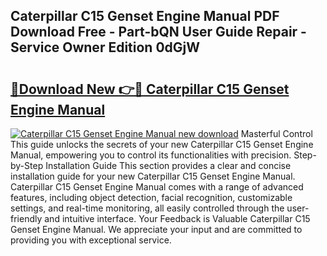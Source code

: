 ## Caterpillar C15 Genset Engine Manual PDF Download Free - Part-bQN User Guide Repair - Service Owner Edition 0dGjW

# <h2><a href="http://bc72725.oget.top/?id=Caterpillar+C15+Genset+Engine+Manual">🔗Download New 👉🔴 Caterpillar C15 Genset Engine Manual</a></h2>

[![Caterpillar C15 Genset Engine Manual new download](https://i.imgur.com/5g1atiW.png)](http://bc72725.oget.top/?id=Caterpillar+C15+Genset+Engine+Manual)
Masterful Control This guide unlocks the secrets of your new Caterpillar C15 Genset Engine Manual, empowering you to control its functionalities with precision. Step-by-Step Installation Guide This section provides a clear and concise installation guide for your new Caterpillar C15 Genset Engine Manual. Caterpillar C15 Genset Engine Manual comes with a range of advanced features, including object detection, facial recognition, customizable settings, and real-time monitoring, all easily controlled through the user-friendly and intuitive interface. Your Feedback is Valuable Caterpillar C15 Genset Engine Manual. We appreciate your input and are committed to providing you with exceptional service.

